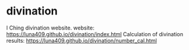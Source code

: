 # divination
I Ching divination website.
website: https://luna409.github.io/divination/index.html
Calculation of divination results: https://luna409.github.io/divination/number_cal.html
